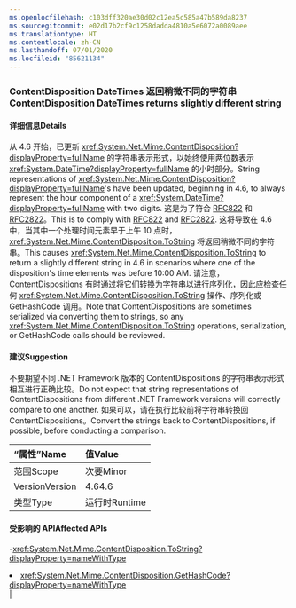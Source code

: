 ```yaml
---
ms.openlocfilehash: c103dff320ae30d02c12ea5c585a47b589da8237
ms.sourcegitcommit: e02d17b2cf9c1258dadda4810a5e6072a0089aee
ms.translationtype: HT
ms.contentlocale: zh-CN
ms.lasthandoff: 07/01/2020
ms.locfileid: "85621134"
---
```

### <a name="contentdisposition-datetimes-returns-slightly-different-string"></a><span data-ttu-id="d7c9c-101">ContentDisposition DateTimes 返回稍微不同的字符串</span><span class="sxs-lookup"><span data-stu-id="d7c9c-101">ContentDisposition DateTimes returns slightly different string</span></span>

#### <a name="details"></a><span data-ttu-id="d7c9c-102">详细信息</span><span class="sxs-lookup"><span data-stu-id="d7c9c-102">Details</span></span>

<span data-ttu-id="d7c9c-103">从 4.6 开始，已更新 <xref:System.Net.Mime.ContentDisposition?displayProperty=fullName> 的字符串表示形式，以始终使用两位数表示 <xref:System.DateTime?displayProperty=fullName> 的小时部分。</span><span class="sxs-lookup"><span data-stu-id="d7c9c-103">String representations of <xref:System.Net.Mime.ContentDisposition?displayProperty=fullName>'s have been updated, beginning in 4.6, to always represent the hour component of a <xref:System.DateTime?displayProperty=fullName> with two digits.</span></span> <span data-ttu-id="d7c9c-104">这是为了符合 [RFC822](https://www.ietf.org/rfc/rfc0822.txt) 和 [RFC2822](https://www.ietf.org/rfc/rfc2822.txt)。</span><span class="sxs-lookup"><span data-stu-id="d7c9c-104">This is to comply with [RFC822](https://www.ietf.org/rfc/rfc0822.txt) and [RFC2822](https://www.ietf.org/rfc/rfc2822.txt).</span></span> <span data-ttu-id="d7c9c-105">这将导致在 4.6 中，当其中一个处理时间元素早于上午 10 点时，<xref:System.Net.Mime.ContentDisposition.ToString> 将返回稍微不同的字符串。</span><span class="sxs-lookup"><span data-stu-id="d7c9c-105">This causes <xref:System.Net.Mime.ContentDisposition.ToString> to return a slightly different string in 4.6 in scenarios where one of the disposition's time elements was before 10:00 AM.</span></span> <span data-ttu-id="d7c9c-106">请注意，ContentDispositions 有时通过将它们转换为字符串以进行序列化，因此应检查任何 <xref:System.Net.Mime.ContentDisposition.ToString> 操作、序列化或 GetHashCode 调用。</span><span class="sxs-lookup"><span data-stu-id="d7c9c-106">Note that ContentDispositions are sometimes serialized via converting them to strings, so any <xref:System.Net.Mime.ContentDisposition.ToString> operations, serialization, or GetHashCode calls should be reviewed.</span></span>

#### <a name="suggestion"></a><span data-ttu-id="d7c9c-107">建议</span><span class="sxs-lookup"><span data-stu-id="d7c9c-107">Suggestion</span></span>

<span data-ttu-id="d7c9c-108">不要期望不同 .NET Framework 版本的 ContentDispositions 的字符串表示形式相互进行正确比较。</span><span class="sxs-lookup"><span data-stu-id="d7c9c-108">Do not expect that string representations of ContentDispositions from different .NET Framework versions will correctly compare to one another.</span></span> <span data-ttu-id="d7c9c-109">如果可以，请在执行比较前将字符串转换回 ContentDispositions。</span><span class="sxs-lookup"><span data-stu-id="d7c9c-109">Convert the strings back to ContentDispositions, if possible, before conducting a comparison.</span></span>

| <span data-ttu-id="d7c9c-110">“属性”</span><span class="sxs-lookup"><span data-stu-id="d7c9c-110">Name</span></span>    | <span data-ttu-id="d7c9c-111">值</span><span class="sxs-lookup"><span data-stu-id="d7c9c-111">Value</span></span>       |
|:--------|:------------|
| <span data-ttu-id="d7c9c-112">范围</span><span class="sxs-lookup"><span data-stu-id="d7c9c-112">Scope</span></span>   |<span data-ttu-id="d7c9c-113">次要</span><span class="sxs-lookup"><span data-stu-id="d7c9c-113">Minor</span></span>|
|<span data-ttu-id="d7c9c-114">Version</span><span class="sxs-lookup"><span data-stu-id="d7c9c-114">Version</span></span>|<span data-ttu-id="d7c9c-115">4.6</span><span class="sxs-lookup"><span data-stu-id="d7c9c-115">4.6</span></span>|
|<span data-ttu-id="d7c9c-116">类型</span><span class="sxs-lookup"><span data-stu-id="d7c9c-116">Type</span></span>|<span data-ttu-id="d7c9c-117">运行时</span><span class="sxs-lookup"><span data-stu-id="d7c9c-117">Runtime</span></span>

#### <a name="affected-apis"></a><span data-ttu-id="d7c9c-118">受影响的 API</span><span class="sxs-lookup"><span data-stu-id="d7c9c-118">Affected APIs</span></span>

-<xref:System.Net.Mime.ContentDisposition.ToString?displayProperty=nameWithType></li><li><xref:System.Net.Mime.ContentDisposition.GetHashCode?displayProperty=nameWithType></li></ul>|
